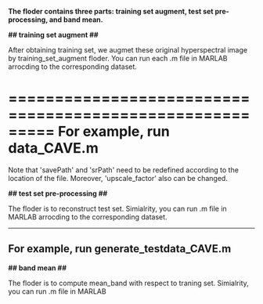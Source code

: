 **The floder contains three parts: training set augment, test set pre-processing, and band mean.**


**## training set augment ##**

After obtaining training set, we augmet these original hyperspectral image by training_set_augment floder. 
You can  run each .m file in MARLAB arrocding to the corresponding dataset.

=========================================================
For example, run data_CAVE.m 
=========================================================
 
Note that 'savePath' and 'srPath' need to be redefined according to the location of the file.
Moreover, 'upscale_factor' also can be changed. 



**## test set pre-processing ##**

The floder is to reconstruct test set. Simialrity, you can run .m file in MARLAB arrocding to the corresponding dataset.

----------------------------------------------------------
For example, run generate_testdata_CAVE.m 
----------------------------------------------------------


**## band mean ##**

The floder is to compute mean_band with respect to traning set. Simialrity, you can run .m file in MARLAB 

